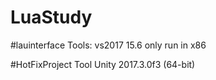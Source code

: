 # LuaStudy
#lauinterface Tools: vs2017 15.6
 only run in x86 


#HotFixProject  Tool Unity 2017.3.0f3 (64-bit)
